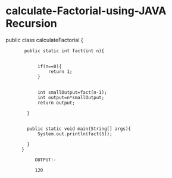 # calculate-Factorial-using-JAVA Recursion



public class calculateFactorial {

	
		
		   public static int fact(int n){
			   
			   
		        if(n==0){
		            return 1;
		        }
		        
		        
		        int smallOutput=fact(n-1);
		        int output=n*smallOutput;
		        return output;
		        
		    }
		   
		   
		    public static void main(String[] args){
		        System.out.println(fact(5));
		        
		    }
          }
          
               OUTPUT:-
               
               120
